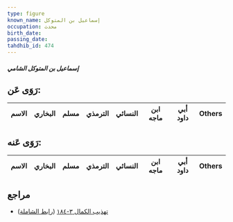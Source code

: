 ```yaml
---
type: figure
known_name: إسماعيل بن المتوكل
occupation: محدث
birth_date:
passing_date:
tahdhib_id: 474
---
```

##### إسماعيل بن المتوكل الشامي

## رَوَى عَن:
| الاسم | البخاري | مسلم | الترمذي | النسائي | ابن ماجه | أبي داود | Others |
| ----- | ------- | ---- | ------- | ------- | -------- | -------- | ------ |
## رَوَى عَنه:
| الاسم | البخاري | مسلم | الترمذي | النسائي | ابن ماجه | أبي داود | Others |
| ----- | ------- | ---- | ------- | ------- | -------- | -------- | ------ |
## مراجع
- [تهذيب الكمال ٣-١٨٤](obsidian://open?vault=Tahdhib-al-Kamal&file=Figures/٤٧٤-إسماعيل%20بن%20المتوكل%20الشامي) ([رابط الشاملة](https://shamela.ws/book/3722/1198))